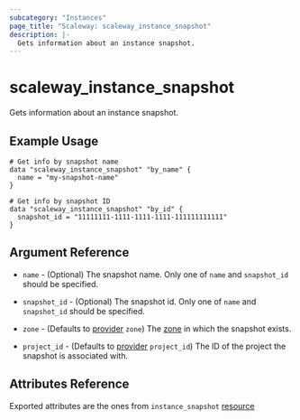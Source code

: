 ```yaml
---
subcategory: "Instances"
page_title: "Scaleway: scaleway_instance_snapshot"
description: |-
  Gets information about an instance snapshot.
---
```


# scaleway_instance_snapshot

Gets information about an instance snapshot.

## Example Usage

```hcl
# Get info by snapshot name
data "scaleway_instance_snapshot" "by_name" {
  name = "my-snapshot-name"
}

# Get info by snapshot ID
data "scaleway_instance_snapshot" "by_id" {
  snapshot_id = "11111111-1111-1111-1111-111111111111"
}
```

## Argument Reference

- `name` - (Optional) The snapshot name.
  Only one of `name` and `snapshot_id` should be specified.

- `snapshot_id` - (Optional) The snapshot id.
  Only one of `name` and `snapshot_id` should be specified.

- `zone` - (Defaults to [provider](../index.md#zone) `zone`) The [zone](../guides/regions_and_zones.md#zones) in which the snapshot exists.


- `project_id` - (Defaults to [provider](../index.md#project_id) `project_id`) The ID of the project the snapshot is associated with.

## Attributes Reference

Exported attributes are the ones from `instance_snapshot` [resource](../resources/instance_snapshot.md)

